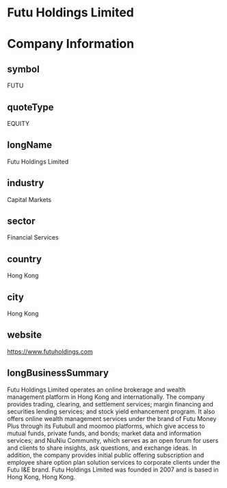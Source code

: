 
Futu Holdings Limited
=====================

# Company Information

## symbol


FUTU


## quoteType


EQUITY


## longName


Futu Holdings Limited


## industry


Capital Markets


## sector


Financial Services


## country


Hong Kong


## city


Hong Kong


## website


https://www.futuholdings.com


## longBusinessSummary


Futu Holdings Limited operates an online brokerage and wealth management platform in Hong Kong and internationally. The company provides trading, clearing, and settlement services; margin financing and securities lending services; and stock yield enhancement program. It also offers online wealth management services under the brand of Futu Money Plus through its Futubull and moomoo platforms, which give access to mutual funds, private funds, and bonds; market data and information services; and NiuNiu Community, which serves as an open forum for users and clients to share insights, ask questions, and exchange ideas. In addition, the company provides initial public offering subscription and employee share option plan solution services to corporate clients under the Futu I&E brand. Futu Holdings Limited was founded in 2007 and is based in Hong Kong, Hong Kong.

